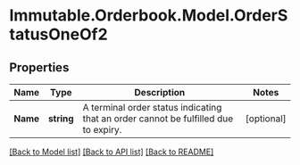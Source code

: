 # Immutable.Orderbook.Model.OrderStatusOneOf2

## Properties

 Name     | Type       | Description                                                                         | Notes      
----------|------------|-------------------------------------------------------------------------------------|------------
 **Name** | **string** | A terminal order status indicating that an order cannot be fulfilled due to expiry. | [optional] 

[[Back to Model list]](../README.md#documentation-for-models) [[Back to API list]](../README.md#documentation-for-api-endpoints) [[Back to README]](../README.md)

